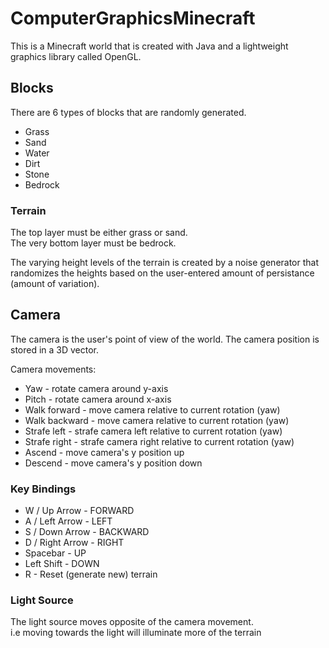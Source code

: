 # ComputerGraphicsMinecraft
This is a Minecraft world that is created with Java and a lightweight graphics library called OpenGL. <br>

## Blocks
There are 6 types of blocks that are randomly generated.

  * Grass
  * Sand
  * Water
  * Dirt  
  * Stone
  * Bedrock

### Terrain
The top layer must be either grass or sand. <br>
The very bottom layer must be bedrock. <br>

The varying height levels of the terrain is created by a noise generator that randomizes the heights based on the user-entered amount of persistance (amount of variation).

## Camera
The camera is the user's point of view of the world. The camera position is stored in a 3D vector. <br>

Camera movements:
  * Yaw - rotate camera around y-axis 
  * Pitch - rotate camera around x-axis
  * Walk forward - move camera relative to current rotation (yaw)
  * Walk backward - move camera relative to current rotation (yaw)
  * Strafe left - strafe camera left relative to current rotation (yaw)
  * Strafe right - strafe camera right relative to current rotation (yaw)
  * Ascend - move camera's y position up
  * Descend - move camera's y position down
  
### Key Bindings 
  * W / Up Arrow - FORWARD
  * A / Left Arrow - LEFT
  * S / Down Arrow - BACKWARD
  * D / Right Arrow - RIGHT
  * Spacebar - UP
  * Left Shift - DOWN
  * R - Reset (generate new) terrain

### Light Source
The light source moves opposite of the camera movement. <br>
  i.e moving towards the light will illuminate more of the terrain

